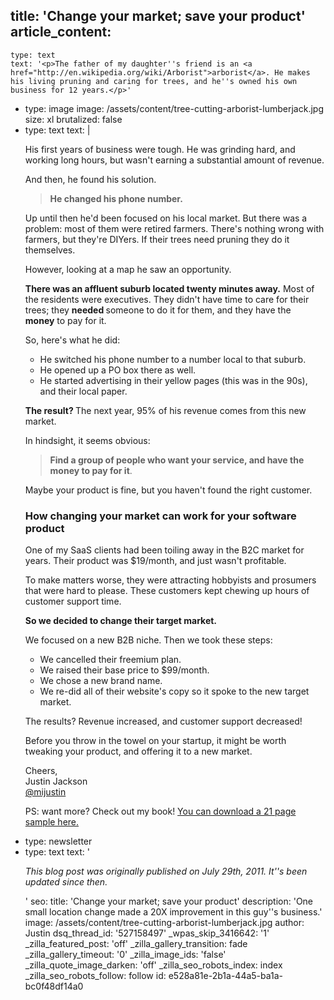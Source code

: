 title: 'Change your market; save your product'
article_content:
  -
    type: text
    text: '<p>The father of my daughter''s friend is an <a href="http://en.wikipedia.org/wiki/Arborist">arborist</a>. He makes his living pruning and caring for trees, and he''s owned his own business for 12 years.</p>'
  -
    type: image
    image: /assets/content/tree-cutting-arborist-lumberjack.jpg
    size: xl
    brutalized: false
  -
    type: text
    text: |
      <p>His first years of business were tough. He was grinding hard, and working long hours, but wasn't earning a substantial amount of revenue.</p><p>And then, he found his solution.</p><blockquote><p><strong>He changed his phone number.</strong></p></blockquote><p>Up until then he'd been focused on his&nbsp;local market. But there was a problem: most of them were retired farmers. There's nothing wrong with farmers, but they're DIYers. If their trees need pruning they do it themselves.</p><p>However, looking at a map he saw an opportunity.</p><p><strong>There was an affluent suburb located twenty minutes away.</strong>&nbsp;Most of the residents were executives. They didn't have time to care for their trees; they <strong>needed&nbsp;</strong>someone to do it for them, and they have the <strong>money</strong>&nbsp;to pay for it.</p><p>So, here's what he did:</p><ul><li>He switched his phone number to a number local to that suburb.</li><li>He opened up a PO box there as well.&nbsp;</li><li>He started advertising in their yellow pages (this was in the 90s), and their local paper.<br></li></ul><p><strong>The result? </strong>The next year, 95% of his revenue comes from this new market.</p><p>In hindsight, it seems obvious:<strong>&nbsp;</strong></p><blockquote><p><strong>Find a group of people who want your service, and have the money to pay for it</strong>.&nbsp;</p></blockquote><p>Maybe your product is fine, but you haven't found the right customer.</p><h3>How changing your market can work for your software product</h3><p>One of my SaaS clients had been toiling away&nbsp;in the B2C market for years. Their product was $19/month, and just wasn't profitable.</p><p>To make matters worse, they were attracting hobbyists and prosumers that were hard to please. These customers kept chewing up hours of customer support time.</p><p><strong>So we decided to change their target market.</strong>&nbsp;</p><p>We focused on a new B2B niche. Then we took these steps:</p><ul><li>We cancelled their freemium plan.</li><li>We raised their base price to $99/month.<br></li><li>We chose a new brand name.</li><li>We re-did all of their website's copy so it spoke to the new target market.</li></ul><p>The results? Revenue increased, and customer support decreased!</p><p>Before you throw in the towel on your startup, it might be worth tweaking your product, and offering it to a new market.<br></p><p>Cheers,<br>
      Justin Jackson<br>
      <a href="http://twitter.com/mijustin">@mijustin</a></p><p>PS: want more? Check out my book!&nbsp;<a href="http://devmarketing.xyz">You can download a 21 page sample here.</a></p>
  -
    type: newsletter
  -
    type: text
    text: '<p><i>This blog post was originally published on July 29th, 2011. It''s been updated since then.</i></p>'
seo:
  title: 'Change your market; save your product'
  description: 'One small location change made a 20X improvement in this guy''s business.'
  image: /assets/content/tree-cutting-arborist-lumberjack.jpg
author: Justin
dsq_thread_id: '527158497'
_wpas_skip_3416642: '1'
_zilla_featured_post: 'off'
_zilla_gallery_transition: fade
_zilla_gallery_timeout: '0'
_zilla_image_ids: 'false'
_zilla_quote_image_darken: 'off'
_zilla_seo_robots_index: index
_zilla_seo_robots_follow: follow
id: e528a81e-2b1a-44a5-ba1a-bc0f48df14a0
